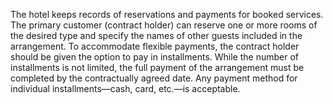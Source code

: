 The hotel keeps records of reservations and payments for booked services. The primary customer (contract holder) can reserve one or more rooms of the desired type and specify the names of other guests included in the arrangement.
To accommodate flexible payments, the contract holder should be given the option to pay in installments. 
While the number of installments is not limited, the full payment of the arrangement must be completed by the contractually agreed date. 
Any payment method for individual installments—cash, card, etc.—is acceptable.
